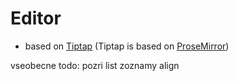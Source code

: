# Editor

- based on [Tiptap](https://github.com/ueberdosis/tiptap) (Tiptap is based on [ProseMirror](https://github.com/ProseMirror/prosemirror))



vseobecne todo:
pozri list zoznamy align
